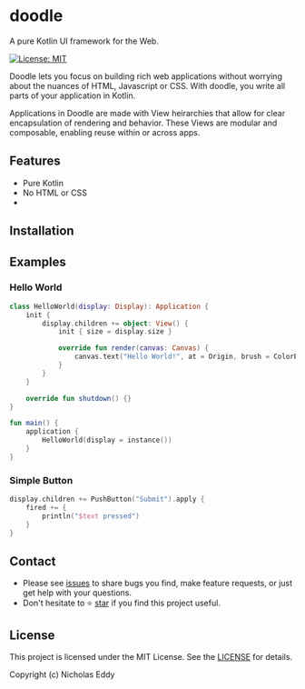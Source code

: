 # doodle

A pure Kotlin UI framework for the Web.

[![License: MIT](https://img.shields.io/badge/License-MIT-yellow.svg?style=flat-square)](https://github.com/pusolito/doodle/LICENSE)

Doodle lets you focus on building rich web applications without worrying about the nuances of HTML, Javascript or CSS. With doodle, you write
all parts of your application in Kotlin.

Applications in Doodle are made with View heirarchies that allow for clear encapsulation of rendering and behavior. These Views
are modular and composable, enabling reuse within or across apps.


## Features

- Pure Kotlin
- No HTML or CSS
- 

## Installation

## Examples

### Hello World

```kotlin
class HelloWorld(display: Display): Application {
    init {
        display.children += object: View() {
            init { size = display.size }

            override fun render(canvas: Canvas) {
                canvas.text("Hello World!", at = Origin, brush = ColorBrush(black))
            }
        }
    }

    override fun shutdown() {}
}

fun main() {
    application {
        HelloWorld(display = instance())
    }
}
```

### Simple Button
```kotlin
display.children += PushButton("Submit").apply {
    fired += {
        println("$text pressed")
    }
}
```

## Contact

- Please see [issues](https://github.com/pusolito/doodle/issues) to share bugs you find, make feature requests, or just get help with your questions.
- Don't hesitate to ⭐️ [star](https://github.com/pusolito/doodle) if you find this project useful.

## License

This project is licensed under the MIT License. See the [LICENSE](https://github.com/pusolito/doodle/LICENSE) for details.

Copyright (c) Nicholas Eddy